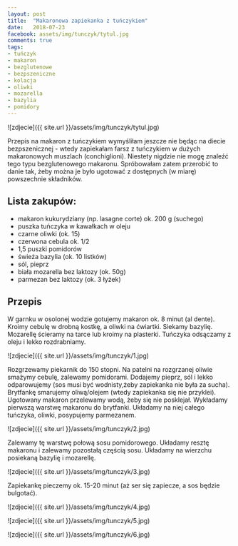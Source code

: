 ```yaml
---
layout: post
title:  "Makaronowa zapiekanka z tuńczykiem"
date:   2018-07-23
facebook: assets/img/tunczyk/tytul.jpg
comments: true
tags:
- tuńczyk
- makaron
- bezglutenowe
- bezpszeniczne
- kolacja
- oliwki
- mozarella
- bazylia
- pomidory
---
```


![zdjecie]({{ site.url }}/assets/img/tunczyk/tytul.jpg)

Przepis na makaron z tuńczykiem wymyśliłam jeszcze nie będąc na diecie bezpszenicznej - wtedy zapiekałam farsz z tuńczykiem w dużych makaronowych muszlach (conchiglioni). Niestety nigdzie nie mogę znaleźć tego typu bezglutenowego makaronu. Spróbowałam zatem przerobić to danie tak, żeby można je było ugotować z dostępnych (w miarę) powszechnie składników.

## Lista zakupów:
* makaron kukurydziany (np. lasagne corte) ok. 200 g (suchego)
* puszka tuńczyka w kawałkach w oleju
* czarne oliwki (ok. 15)
* czerwona cebula ok. 1/2
* 1,5 puszki pomidorów
* świeża bazylia (ok. 10 listków)
* sól, pieprz
* biała mozarella bez laktozy (ok. 50g)
* parmezan bez laktozy (ok. 3 łyżek)


## Przepis 

W garnku w osolonej wodzie gotujemy makaron ok. 8 minut (al dente). Kroimy cebulę  w drobną kostkę, a oliwki na ćwiartki. Siekamy bazylię. Mozarellę ścieramy na tarce lub kroimy na plasterki. Tuńczyka odsączamy z oleju i lekko rozdrabniamy.

![zdjecie]({{ site.url }}/assets/img/tunczyk/1.jpg)

Rozgrzewamy piekarnik do 150 stopni. Na patelni na rozgrzanej oliwie smażymy cebulę, zalewamy pomidorami. Dodajemy pieprz, sól i lekko odparowujemy (sos musi być wodnisty,żeby zapiekanka nie była za sucha). Brytfankę smarujemy oliwą/olejem (wtedy zapiekanka się nie przyklei). Ugotowany makaron przelewamy wodą, żeby się nie posklejał. Wykładamy pierwszą warstwę makaronu do brytfanki. Układamy na niej całego tuńczyka, oliwki, posypujemy parmezanem.

![zdjecie]({{ site.url }}/assets/img/tunczyk/2.jpg)

Zalewamy tę warstwę połową sosu pomidorowego. Układamy resztę makaronu i zalewamy pozostałą częścią sosu. Układamy na wierzchu posiekaną bazylię i mozarellę.

![zdjecie]({{ site.url }}/assets/img/tunczyk/3.jpg)

Zapiekankę pieczemy ok. 15-20 minut (aż ser się zapiecze, a sos będzie bulgotać).

![zdjecie]({{ site.url }}/assets/img/tunczyk/4.jpg)

![zdjecie]({{ site.url }}/assets/img/tunczyk/5.jpg)

![zdjecie]({{ site.url }}/assets/img/tunczyk/6.jpg)
